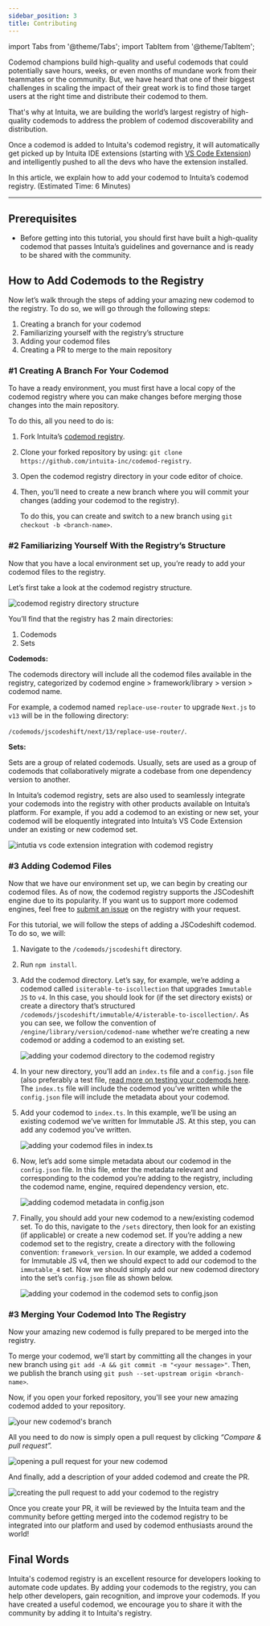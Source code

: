 ```yaml
---
sidebar_position: 3
title: Contributing
---
```


import Tabs from '@theme/Tabs';
import TabItem from '@theme/TabItem';


Codemod champions build high-quality and useful codemods that could potentially save hours, weeks, or even months of mundane work from their teammates or the community. But, we have heard that one of their biggest challenges in scaling the impact of their great work is to find those target users at the right time and distribute their codemod to them.

That's why at Intuita, we are building the world’s largest registry of high-quality codemods to address the problem of codemod discoverability and distribution.

Once a codemod is added to Intuita's codemod registry, it will automatically get picked up by Intuita IDE extensions (starting with [VS Code Extension](https://marketplace.visualstudio.com/items?itemName=Intuita.intuita-vscode-extension)) and intelligently pushed to all the devs who have the extension installed.

In this article, we explain how to add your codemod to Intuita’s codemod registry. 
(Estimated Time: 6 Minutes)

<!--truncate-->

---

## Prerequisites

- Before getting into this tutorial, you should first have built a high-quality codemod that passes Intuita’s guidelines and governance and is ready to be shared with the community.

## How to Add Codemods to the Registry

Now let’s walk through the steps of adding your amazing new codemod to the registry. To do so, we will go through the following steps:

1. Creating a branch for your codemod
2. Familiarizing yourself with the registry’s structure
3. Adding your codemod files
4. Creating a PR to merge to the main repository

### #1 Creating A Branch For Your Codemod

To have a ready environment, you must first have a local copy of the codemod registry where you can make changes before merging those changes into the main repository.

To do this, all you need to do is:

1. Fork Intuita’s [codemod registry](https://github.com/intuita-inc/codemod-registry).
2. Clone your forked repository by using: `git clone https://github.com/intuita-inc/codemod-registry`.
3. Open the codemod registry directory in your code editor of choice.
4. Then, you’ll need to create a new branch where you will commit your changes (adding your codemod to the registry).
    
    To do this, you can create and switch to a new branch using `git checkout -b <branch-name>`.
    

### #2 Familiarizing Yourself With the Registry’s Structure

Now that you have a local environment set up, you’re ready to add your codemod files to the registry.

Let’s first take a look at the codemod registry structure.

![codemod registry directory structure](/img/blog/adding-codemods-to-registry/7.jpeg)

You’ll find that the registry has 2 main directories:

1. Codemods
2. Sets

**Codemods:**

The codemods directory will include all the codemod files available in the registry, categorized by codemod engine > framework/library > version > codemod name.

For example, a codemod named `replace-use-router` to upgrade `Next.js` to `v13` will be in the following directory:

`/codemods/jscodeshift/next/13/replace-use-router/`.

**Sets:**

Sets are a group of related codemods. Usually, sets are used as a group of codemods that collaboratively migrate a codebase from one dependency version to another.

In Intuita’s codemod registry, sets are also used to seamlessly integrate your codemods into the registry with other products available on Intuita’s platform. For example, if you add a codemod to an existing or new set, your codemod will be eloquently integrated into Intuita’s VS Code Extension under an existing or new codemod set.

![intutia vs code extension integration with codemod registry](/img/blog/adding-codemods-to-registry/8.png)

### #3 Adding Codemod Files

Now that we have our environment set up, we can begin by creating our codemod files. As of now, the codemod registry supports the JSCodeshift engine due to its popularity. If you want us to support more codemod engines, feel free to [submit an issue](https://github.com/intuita-inc/codemod-registry/issues/new) on the registry with your request.

For this tutorial, we will follow the steps of adding a JSCodeshift codemod. To do so, we will:

1. Navigate to the `/codemods/jscodeshift` directory.
2. Run `npm install`.
3. Add the codemod directory. Let’s say, for example, we’re adding a codemod called `isiterable-to-iscollection` that upgrades `Immutable JS`  to `v4`. In this case, you should look for (if the set directory exists) or create a directory that’s structured `/codemods/jscodeshift/immutable/4/isterable-to-iscollection/`. As you can see, we follow the convention of `/engine/library/version/codemod-name` whether we’re creating a new codemod or adding a codemod to an existing set.
    
    ![adding your codemod directory to the codemod registry](/img/blog/adding-codemods-to-registry/9.png)
    

1. In your new directory, you’ll add an `index.ts` file and a `config.json` file (also preferably a test file, [read more on testing your codemods here](/blog/writing-test-cases-for-codemods). The `index.ts` file will include the codemod you’ve written while the `config.json` file will include the metadata about your codemod.

2. Add your codemod to `index.ts`. In this example, we’ll be using an existing codemod we’ve written for Immutable JS. At this step, you can add any codemod you’ve written.
    
    ![adding your codemod files in index.ts](/img/blog/adding-codemods-to-registry/10.png)
    

3. Now, let’s add some simple metadata about our codemod in the `config.json` file. In this file, enter the metadata relevant and corresponding to the codemod you’re adding to the registry, including the codemod name, engine, required dependency version, etc.
    
    ![adding codemod metadata in config.json](/img/blog/adding-codemods-to-registry/11.png)
    

4. Finally, you should add your new codemod to a new/existing codemod set. To do this, navigate to the `/sets` directory, then look for an existing (if applicable) or create a new codemod set. If you’re adding a new codemod set to the registry, create a directory with the following convention: `framework_version`. In our example, we added a codemod for Immutable JS v4, then we should expect to add our codemod to the `immutable_4` set. Now we should simply add our new codemod directory into the set’s `config.json` file as shown below.
    
    ![adding your codemod in the codemod sets to config.json](/img/blog/adding-codemods-to-registry/12.jpeg)
    

### #3 Merging Your Codemod Into The Registry

Now your amazing new codemod is fully prepared to be merged into the registry.

To merge your codemod, we’ll start by committing all the changes in your new branch using `git add -A && git commit -m "<your message>"`. Then, we publish the branch using `git push --set-upstream origin <branch-name>`.

Now, if you open your forked repository, you'll see your new amazing codemod added to your repository.

![your new codemod's branch](/img/blog/adding-codemods-to-registry/13.jpeg)

All you need to do now is simply open a pull request by clicking *“Compare & pull request”.*

![opening a pull request for your new codemod](/img/blog/adding-codemods-to-registry/14.jpeg)

And finally, add a description of your added codemod and create the PR.

![creating the pull request to add your codemod to the registry](/img/blog/adding-codemods-to-registry/15.jpeg)

Once you create your PR, it will be reviewed by the Intuita team and the community before getting merged into the codemod registry to be integrated into our platform and used by codemod enthusiasts around the world!

## Final Words

Intuita's codemod registry is an excellent resource for developers looking to automate code updates. By adding your codemods to the registry, you can help other developers, gain recognition, and improve your codemods. If you have created a useful codemod, we encourage you to share it with the community by adding it to Intuita's registry.